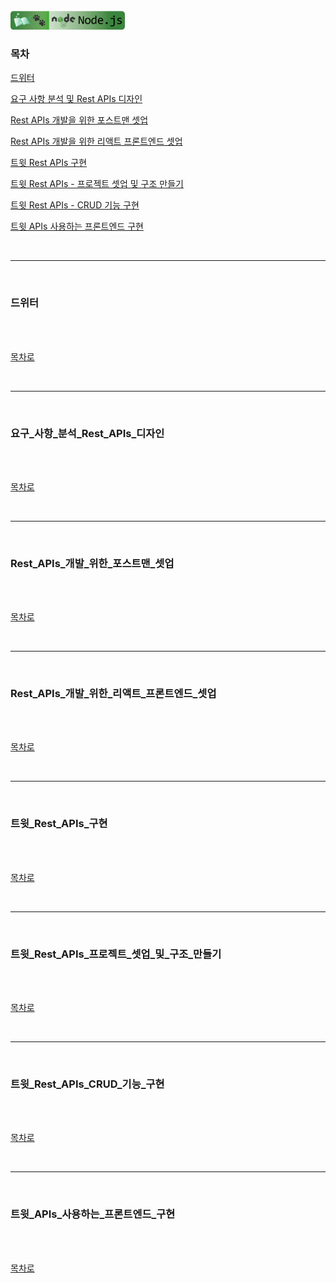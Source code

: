 <br />
<a href="https://github.com/seol-yu/TIL/tree/master/NodeJS/노드_백엔드">
  <img src="https://github.com/seol-yu/TIL/raw/master/images/nodejs-badge-logo.png?raw=true" height="30" style="max-width: 100%;">
</a>
<br />

### 목차

[드위터](#드위터)

[요구 사항 분석 및 Rest APIs 디자인](#요구_사항_분석_Rest_APIs_디자인)

[Rest APIs 개발을 위한 포스트맨 셋업](#Rest_APIs_개발_위한_포스트맨_셋업)

[Rest APIs 개발을 위한 리액트 프론트엔드 셋업](#Rest_APIs_개발_위한_리액트_프론트엔드_셋업)

[트윗 Rest APIs 구현](#트윗_Rest_APIs_구현)

[트윗 Rest APIs - 프로젝트 셋업 및 구조 만들기](#트윗_Rest_APIs_프로젝트_셋업_및_구조_만들기)

[트윗 Rest APIs - CRUD 기능 구현](#트윗_Rest_APIs_CRUD_기능_구현)

[트윗 APIs 사용하는 프론트엔드 구현](#트윗_APIs_사용하는_프론트엔드_구현)

<br />

---

<br />

### 드위터

<br />



<br />

[목차로](#목차)

<br />

---

<br />

### 요구_사항_분석_Rest_APIs_디자인

<br />



<br />

[목차로](#목차)

<br />

---

<br />

### Rest_APIs_개발_위한_포스트맨_셋업

<br />



<br />

[목차로](#목차)

<br />

---

<br />

### Rest_APIs_개발_위한_리액트_프론트엔드_셋업

<br />



<br />

[목차로](#목차)

<br />

---

<br />

### 트윗_Rest_APIs_구현

<br />



<br />

[목차로](#목차)

<br />

---

<br />

### 트윗_Rest_APIs_프로젝트_셋업_및_구조_만들기

<br />



<br />

[목차로](#목차)

<br />

---

<br />

### 트윗_Rest_APIs_CRUD_기능_구현

<br />



<br />

[목차로](#목차)

<br />

---

<br />

### 트윗_APIs_사용하는_프론트엔드_구현

<br />



<br />

[목차로](#목차)

<br />
